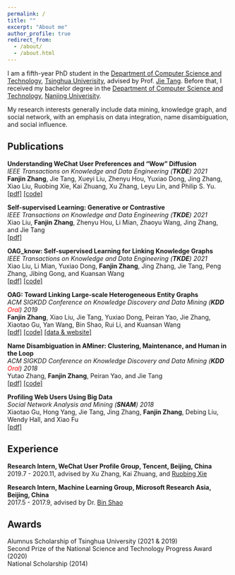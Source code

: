 ```yaml
---
permalink: /
title: ""
excerpt: "About me"
author_profile: true
redirect_from: 
  - /about/
  - /about.html
---
```


<!-- ## About Me -->

I am a fifth-year PhD student in the [Department of Computer Science and Technology](https://www.cs.tsinghua.edu.cn/csen/), [Tsinghua Univerisity](https://www.tsinghua.edu.cn/en/), advised by Prof. [Jie Tang](http://keg.cs.tsinghua.edu.cn/jietang/). Before that, I received my bachelor degree in the [Department of Computer Science  and Technology](https://cs.nju.edu.cn/main.htm), [Nanjing Univerisity](https://www.nju.edu.cn/en/main.psp).

My research interests generally include data mining, knowledge graph, and social network, with an emphasis on data integration, name disambiguation, and social influence.


## Publications
**Understanding WeChat User Preferences and “Wow” Diffusion**  
*IEEE Transactions on Knowledge and Data Engineering (**TKDE**) 2021*  
**Fanjin Zhang**, Jie Tang, Xueyi Liu, Zhenyu Hou, Yuxiao Dong, Jing Zhang, Xiao Liu, Ruobing Xie, Kai Zhuang, Xu Zhang, Leyu Lin, and Philip S. Yu.   
[[pdf]](https://arxiv.org/pdf/2103.02930.pdf) [[code]](https://github.com/zfjsail/wechat-wow-analysis)


**Self-supervised Learning: Generative or Contrastive**  
*IEEE Transactions on Knowledge and Data Engineering (**TKDE**) 2021*  
Xiao Liu, **Fanjin Zhang**, Zhenyu Hou, Li Mian, Zhaoyu Wang, Jing Zhang, and Jie Tang  
[[pdf]](https://arxiv.org/pdf/2006.08218.pdf)

**OAG_know: Self-supervised Learning for Linking Knowledge Graphs**  
*IEEE Transactions on Knowledge and Data Engineering (**TKDE**) 2021*  
Xiao Liu, Li Mian, Yuxiao Dong, **Fanjin Zhang**, Jing Zhang, Jie Tang, Peng Zhang, Jibing Gong, and Kuansan Wang  
[[pdf]](http://keg.cs.tsinghua.edu.cn/jietang/publications/TKDE21-Liu-et-al-OAG-know.pdf) [[code]](https://github.com/Xiao9905/OAG_know)

**OAG: Toward Linking Large-scale Heterogeneous Entity Graphs**  
*ACM SIGKDD Conference on Knowledge Discovery and Data Mining (**KDD** <span style="color:red">Oral</span>) 2019*  
**Fanjin Zhang**, Xiao Liu, Jie Tang, Yuxiao Dong, Peiran Yao, Jie Zhang, Xiaotao Gu, Yan Wang, Bin Shao, Rui Li, and Kuansan Wang  
[[pdf]](http://keg.cs.tsinghua.edu.cn/jietang/publications/KDD19-Zhang-et-al-Open_Academic_Graph.pdf) [[code]](https://github.com/zfjsail/OAG) [[data & website]](https://www.aminer.cn/open-academic-graph)

**Name Disambiguation in AMiner: Clustering, Maintenance, and Human in the Loop**  
*ACM SIGKDD Conference on Knowledge Discovery and Data Mining (**KDD** <span style="color:red">Oral</span>) 2018*  
Yutao Zhang, **Fanjin Zhang**, Peiran Yao, and Jie Tang  
[[pdf]](http://keg.cs.tsinghua.edu.cn/jietang/publications/kdd18_yutao-AMiner-Name-Disambiguation.pdf) [[code]](https://github.com/neozhangthe1/disambiguation)

**Profiling Web Users Using Big Data**  
*Social Network Analysis and Mining (**SNAM**) 2018*  
Xiaotao Gu, Hong Yang, Jie Tang, Jing Zhang, **Fanjin Zhang**, Debing Liu, Wendy Hall, and Xiao Fu  
[[pdf]](http://keg.cs.tsinghua.edu.cn/jietang/publications/SNAM18-user-profiling-with-big-data.pdf)

## Experience

**Research Intern, WeChat User Profile Group, Tencent, Beijing, China**  
2019.7 - 2020.11, advised by Xu Zhang, Kai Zhuang, and [Ruobing Xie](http://nlp.csai.tsinghua.edu.cn/~xrb/)

**Research Intern, Machine Learning Group, Microsoft Research Asia, Beijing, China**  
2017.5 - 2017.9, advised by Dr. [Bin Shao](https://www.binshao.info/)

## Awards
Alumnus Scholarship of Tsinghua University (2021 & 2019)  
Second Prize of the National Science and Technology Progress Award (2020)  
National Scholarship (2014)
